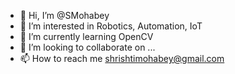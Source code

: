 - 👋 Hi, I’m @SMohabey
- 👀 I’m interested in Robotics, Automation, IoT
- 🌱 I’m currently learning OpenCV
- 💞️ I’m looking to collaborate on ...
- 📫 How to reach me shrishtimohabey@gmail.com

<!---
SMohabey/SMohabey is a ✨ special ✨ repository because its `README.md` (this file) appears on your GitHub profile.
You can click the Preview link to take a look at your changes.
--->
